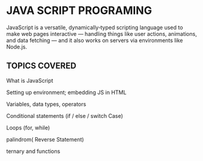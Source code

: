 # JAVA SCRIPT PROGRAMING

JavaScript is a versatile, dynamically‑typed scripting language used to make web pages interactive — handling things like user actions, animations, and data fetching — and it also works on servers via environments like Node.js. 

## TOPICS COVERED
What is JavaScript

Setting up environment; embedding JS in HTML

Variables, data types, operators

Conditional statements (if / else / switch Case)

Loops (for, while)

palindrom( Reverse Statement)

ternary and functions


